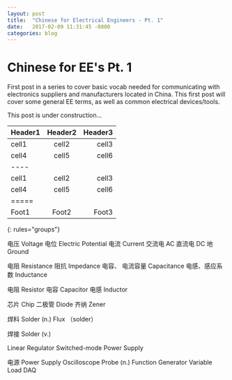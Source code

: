 ```yaml
---
layout: post
title:  "Chinese for Electrical Engineers - Pt. 1"
date:   2017-02-09 11:31:45 -0800
categories: blog
---
```


# Chinese for EE's Pt. 1

First post in a series to cover basic vocab needed for communicating with electronics suppliers and manufacturers located in China. This first post will cover some general EE terms, as well as common electrical devices/tools. 

This post is under construction...

| Header1 | Header2 | Header3 |
|:--------|:-------:|--------:|
| cell1   | cell2   | cell3   |
| cell4   | cell5   | cell6   |
|----
| cell1   | cell2   | cell3   |
| cell4   | cell5   | cell6   |
|=====
| Foot1   | Foot2   | Foot3
{: rules="groups"}


电压 Voltage
电位 Electric Potential
电流 Current
交流电 AC
直流电 DC
地 Ground

电阻 Resistance
阻抗 Impedance
电容、 电流容量 Capacitance
电感、感应系数 Inductance

电阻 Resistor
电容 Capacitor
电感 Inductor

芯片 Chip
二极管 Diode
齐纳 Zener

焊料 Solder (n.)
Flux （solder）

焊接 Solder (v.)

Linear Regulator
Switched-mode Power Supply

电源 Power Supply
 Oscilloscope
 Probe (n.)
 Function Generator
 Variable Load
 DAQ

